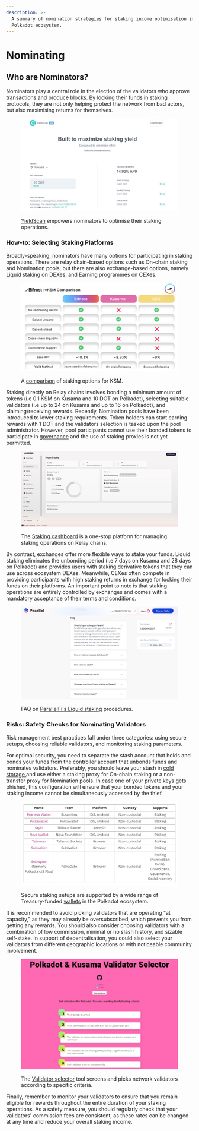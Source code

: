 ```yaml
---
description: >-
  A summary of nomination strategies for staking income optimisation in the
  Polkadot ecosystem.
---
```


# Nominating

## Who are Nominators?

Nominators play a central role in the election of the validators who approve transactions and produce blocks. By locking their funds in staking protocols, they are not only helping protect the network from bad actors, but also maximising returns for themselves.

<figure><img src="../../../.gitbook/assets/O_SYieldScan.JPG" alt="An overview of YieldScan, a platform that helps nominators maximise staking yield."><figcaption><p><a href="https://yieldscan.app/">YieldScan</a> empowers nominators to optimise their staking operations.</p></figcaption></figure>



### **How-to: Selecting Staking Platforms**

Broadly-speaking, nominators have many options for participating in staking operations. There are relay chain-based options such as On-chain staking and Nomination pools, but there are also exchange-based options, namely Liquid staking on DEXes, and Earning programmes on CEXes.

<figure><img src="../../../.gitbook/assets/O_SComparator.jfif" alt="A comparison of staking avenues for KSM on Kusama, Bifrost, and Centralised Exchanges (CEXes)."><figcaption><p>A <a href="https://bifrost.app/vstaking/vKSM">comparison</a> of staking options for KSM.</p></figcaption></figure>



Staking directly on Relay chains involves bonding a minimum amount of tokens (i.e 0.1 KSM on Kusama and 10 DOT on Polkadot), selecting suitable validators (i.e up to 24 on Kusama and up to 16 on Polkadot), and claiming/receiving rewards. Recently, Nomination pools have been introduced to lower staking requirements. Token holders can start earning rewards with 1 DOT and the validators selection is tasked upon the pool administrator. However, pool participants cannot use their bonded tokens to participate in [governance](../voting/) and the use of staking proxies is not yet permitted.

<figure><img src="../../../.gitbook/assets/O_SDashboard.JPG" alt="A screenshot of the Polkadot staking dashboard where users can manage their operations."><figcaption><p>The <a href="https://staking.polkadot.network/#/nominate">Staking dashboard</a> is a one-stop platform for managing staking operations on Relay chains.</p></figcaption></figure>



By contrast, exchanges offer more flexible ways to stake your funds. Liquid staking eliminates the unbonding period (i.e 7 days on Kusama and 28 days on Polkadot) and provides users with staking derivative tokens that they can use across ecosystem DEXes. Meanwhile, CEXes often compete in providing participants with high staking returns in exchange for locking their funds on their platforms. An important point to note is that staking operations are entirely controlled by exchanges and comes with a mandatory acceptance of their terms and conditions.

<figure><img src="../../../.gitbook/assets/O_SLiquid.JPG" alt="Frequently Asked Questions (FAQ) on Parallel Finance, including liquid staking procedures."><figcaption><p>FAQ on <a href="https://app.parallel.fi/staking">ParallelFi's Liquid staking</a> procedures.</p></figcaption></figure>



### **Risks: Safety Checks for Nominating Validators**

Risk management best practices fall under three categories: using secure setups, choosing reliable validators, and monitoring staking parameters.

For optimal security, you need to separate the stash account that holds and bonds your funds from the controller account that unbonds funds and nominates validators. Preferably, you should leave your stash in [cold storage ](../../2.storage/cold-storage-devices.md)and use either a staking proxy for On-chain staking or a non-transfer proxy for Nomination pools. In case one of your private keys gets phished, this configuration will ensure that your bonded tokens and your staking income cannot be simultaneously accessed by the thief.

<figure><img src="../../../.gitbook/assets/O_SWallets (1).JPG" alt="A list of staking setups supported by various wallets of the Polkadot ecosystem."><figcaption><p>Secure staking setups are supported by a wide range of Treasury-funded <a href="https://support.polkadot.network/support/solutions/articles/65000068702-where-to-store-dot-polkadot-wallet-options">wallets</a> in the Polkadot ecosystem.</p></figcaption></figure>



It is recommended to avoid picking validators that are operating "at capacity," as they may already be oversubscribed, which prevents you from getting any rewards. You should also consider choosing validators with a combination of low commission, minimal or no slash history, and sizable self-stake. In support of decentralisation, you could also select your validators from different geographic locations or with noticeable community involvement.

<figure><img src="../../../.gitbook/assets/O_SSelection.JPG" alt="The validator selector tool screen where nominators can select validators according to specific criteria."><figcaption><p>The <a href="https://james-sangalli.github.io/dot-validator-selector/">Validator selector</a> tool screens and picks network validators according to specific criteria.</p></figcaption></figure>



Finally, remember to monitor your validators to ensure that you remain eligible for rewards throughout the entire duration of your staking operations. As a safety measure, you should regularly check that your validators' commission fees are consistent, as these rates can be changed at any time and reduce your overall staking income.

